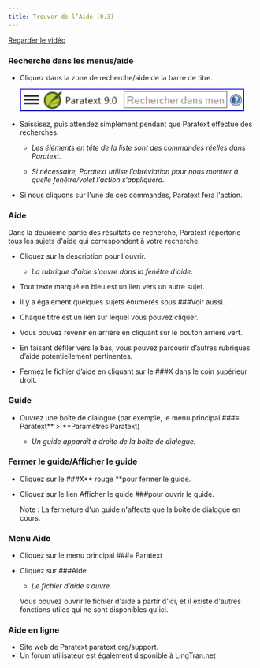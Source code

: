 ```yaml
---
title: Trouver de l’Aide (0.3)
---
```

[Regarder le vidéo](https://vimeopro.com/lingtransoft/paratext9fr/video/420642737)

### Recherche dans les menus/aide

-   Cliquez dans la zone de recherche/aide de la barre de titre.

    ![](../media/6c94fd6369e2a8e17bd819a4fdaa909c.png)

-   Saissisez, puis attendez simplement pendant que Paratext effectue des recherches.

    -   *Les éléments en tête de la liste sont des commandes réelles dans Paratext.*

    -   *Si nécessaire, Paratext utilise l’abréviation pour nous montrer à quelle fenêtre/volet l’action s’appliquera.*

-   Si nous cliquons sur l'une de ces commandes, Paratext fera l'action.

### Aide

Dans la deuxième partie des résultats de recherche, Paratext répertorie tous les sujets d'aide qui correspondent à votre recherche.

-   Cliquez sur la description pour l'ouvrir.

    -   *La rubrique d'aide s'ouvre dans la fenêtre d'aide.*

-   Tout texte marqué en bleu est un lien vers un autre sujet.
-   Il y a également quelques sujets énumérés sous ###Voir aussi.
-   Chaque titre est un lien sur lequel vous pouvez cliquer.
-   Vous pouvez revenir en arrière en cliquant sur le bouton arrière vert.
-   En faisant défiler vers le bas, vous pouvez parcourir d’autres rubriques d’aide potentiellement pertinentes.
-   Fermez le fichier d’aide en cliquant sur le ###X dans le coin supérieur droit.

### Guide

-   Ouvrez une boîte de dialogue (par exemple, le menu principal ###≡ Paratext** \> **Paramètres Paratext)

    -   *Un guide apparaît à droite de la boîte de dialogue.*

### Fermer le guide/Afficher le guide

-   Cliquez sur le ###X** rouge **pour fermer le guide.
-   Cliquez sur le lien Afficher le guide ###pour ouvrir le guide.

    Note : La fermeture d'un guide n'affecte que la boîte de dialogue en cours.

### Menu Aide

-   Cliquez sur le menu principal ###≡ Paratext
-   Cliquez sur ###Aide

    -   *Le fichier d’aide s’ouvre.*

    Vous pouvez ouvrir le fichier d'aide à partir d'ici, et il existe d'autres fonctions utiles qui ne sont disponibles qu'ici.

### Aide en ligne

-   Site web de Paratext paratext.org/support.
-   Un forum utilisateur est également disponible à LingTran.net
